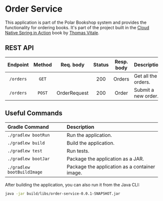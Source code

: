 # Order Service

This application is part of the Polar Bookshop system and provides the functionality for ordering books.
It's part of the project built in the [Cloud Native Spring in Action](https://www.manning.com/books/cloud-native-spring-in-action) book
by [Thomas Vitale](https://www.thomasvitale.com).

## REST API

| Endpoint	      | Method   | Req. body    | Status | Resp. body     | Description    		   	         |
|:---------------:|:--------:|:------------:|:------:|:--------------:|:---------------------------------|
| `/orders`       | `GET`    |              | 200    | Orders         | Get all the orders.              |
| `/orders`       | `POST`   | OrderRequest | 200    | Order          | Submit a new order.              |

## Useful Commands

| Gradle Command	         | Description                                   |
|:---------------------------|:----------------------------------------------|
| `./gradlew bootRun`        | Run the application.                          |
| `./gradlew build`          | Build the application.                        |
| `./gradlew test`           | Run tests.                                    |
| `./gradlew bootJar`        | Package the application as a JAR.             |
| `./gradlew bootBuildImage` | Package the application as a container image. |

After building the application, you can also run it from the Java CLI:

```bash
java -jar build/libs/order-service-0.0.1-SNAPSHOT.jar
```
